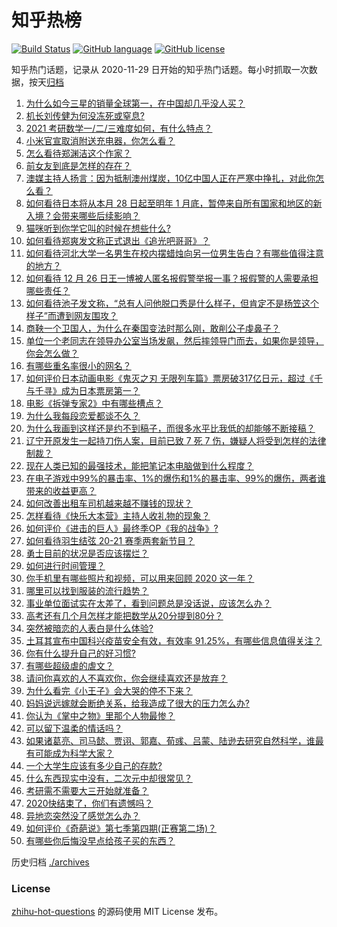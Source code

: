 # 知乎热榜
[![Build Status](https://github.com/ToWeLong/zhihu-hot-questions/workflows/CI/badge.svg)](https://github.com/ToWeLong/zhihu-hot-questions/actions)
[![GitHub language](https://img.shields.io/badge/language-golang-orange.svg)](https://golang.org/)
[![GitHub license](https://img.shields.io/github/license/ToWeLong/zhihu-hot-questions)](https://github.com/ToWeLong/zhihu-hot-questions/blob/main/LICENSE)

知乎热门话题，记录从 2020-11-29 日开始的知乎热门话题。每小时抓取一次数据，按天[归档](./archives)

<!-- BEGIN -->

1. [为什么如今三星的销量全球第一，在中国却几乎没人买？](https://www.zhihu.com/question/396834552)
1. [机长刘传健为何没冻死或窒息?](https://www.zhihu.com/question/434556032)
1. [2021 考研数学一/二/三难度如何，有什么特点？](https://www.zhihu.com/question/436685588)
1. [小米官宣取消附送充电器，你怎么看？](https://www.zhihu.com/question/436547020)
1. [怎么看待郑渊洁这个作家？](https://www.zhihu.com/question/336686884)
1. [前女友到底是怎样的存在？](https://www.zhihu.com/question/319637812)
1. [澳媒主持人扬言：因为抵制澳州煤炭，10亿中国人正在严寒中挣扎，对此你怎么看？](https://www.zhihu.com/question/436545914)
1. [如何看待日本将从本月 28 日起至明年 1 月底，暂停来自所有国家和地区的新入境？会带来哪些后续影响？](https://www.zhihu.com/question/436618445)
1. [猫咪听到你学它叫的时候在想些什么?](https://www.zhihu.com/question/431639302)
1. [如何看待郑爽发文称正式退出《追光吧哥哥》？](https://www.zhihu.com/question/436647961)
1. [如何看待河北大学一名男生在校内摆蜡烛向另一位男生告白？有哪些值得注意的地方？](https://www.zhihu.com/question/436619637)
1. [如何看待 12 月 26 日王一博被人匿名报假警举报一事？报假警的人需要承担哪些责任？](https://www.zhihu.com/question/436655299)
1. [如何看待池子发文称，“总有人问他脱口秀是什么样子，但肯定不是杨笠这个样子”而遭到网友围攻？](https://www.zhihu.com/question/436555197)
1. [商鞅一个卫国人，为什么在秦国变法时那么刚，敢削公子虔鼻子？](https://www.zhihu.com/question/371338733)
1. [单位一个老同志在领导办公室当场发飙，然后摔领导门而去，如果你是领导，你会怎么做？](https://www.zhihu.com/question/360202125)
1. [有哪些重名率很小的网名？](https://www.zhihu.com/question/371252088)
1. [如何评价日本动画电影《鬼灭之刃 无限列车篇》票房破317亿日元，超过《千与千寻》成为日本票房第一？](https://www.zhihu.com/question/436563612)
1. [电影《拆弹专家2》中有哪些槽点？](https://www.zhihu.com/question/436254910)
1. [为什么我每段恋爱都谈不久？](https://www.zhihu.com/question/430691027)
1. [为什么我画到这样还是约不到稿子，而很多水平比我低的却能够不断接稿？](https://www.zhihu.com/question/436328775)
1. [辽宁开原发生一起持刀伤人案，目前已致 7 死 7 伤，嫌疑人将受到怎样的法律制裁？](https://www.zhihu.com/question/436696938)
1. [现在人类已知的最强技术，能把笔记本电脑做到什么程度？](https://www.zhihu.com/question/436171724)
1. [在电子游戏中99%的暴击率、1%的爆伤和1%的暴击率、99%的爆伤，两者谁带来的收益更高？](https://www.zhihu.com/question/436314102)
1. [如何改善出租车司机越来越不赚钱的现状？](https://www.zhihu.com/question/432136728)
1. [怎样看待《快乐大本营》主持人收礼物的现象？](https://www.zhihu.com/question/436178826)
1. [如何评价《进击的巨人》最终季OP《我的战争》?](https://www.zhihu.com/question/433819989)
1. [如何看待羽生结弦 20-21 赛季两套新节目？](https://www.zhihu.com/question/436316409)
1. [勇士目前的状况是否应该摆烂？](https://www.zhihu.com/question/436525849)
1. [如何进行时间管理？](https://www.zhihu.com/question/19705539)
1. [你手机里有哪些照片和视频，可以用来回顾 2020 这一年？](https://www.zhihu.com/question/436673724)
1. [哪里可以找到服装的流行趋势？](https://www.zhihu.com/question/266915289)
1. [事业单位面试实在太差了，看到问题总是没话说，应该怎么办？](https://www.zhihu.com/question/321871780)
1. [高考还有几个月怎样才能把数学从20分提到80分？](https://www.zhihu.com/question/265965429)
1. [突然被暗恋的人表白是什么体验?](https://www.zhihu.com/question/435612966)
1. [土耳其宣布中国科兴疫苗安全有效，有效率 91.25%，有哪些信息值得关注？](https://www.zhihu.com/question/436528648)
1. [你有什么提升自己的好习惯?](https://www.zhihu.com/question/428574702)
1. [有哪些超级虐的虐文？](https://www.zhihu.com/question/433259195)
1. [请问你喜欢的人不喜欢你，你会继续喜欢还是放弃？](https://www.zhihu.com/question/434127854)
1. [为什么看完《小王子》会大哭的停不下来？](https://www.zhihu.com/question/38328132)
1. [妈妈说远嫁就会断绝关系，给我造成了很大的压力怎么办?](https://www.zhihu.com/question/430789524)
1. [你认为《掌中之物》里那个人物最惨？](https://www.zhihu.com/question/386850019)
1. [可以留下温柔的情话吗？](https://www.zhihu.com/question/422992975)
1. [如果诸葛亮、司马懿、贾诩、郭嘉、荀彧、吕蒙、陆逊去研究自然科学，谁最有可能成为科学大家？](https://www.zhihu.com/question/28186076)
1. [一个大学生应该有多少自己的存款?](https://www.zhihu.com/question/265878034)
1. [什么东西现实中没有，二次元中却很常见？](https://www.zhihu.com/question/436239126)
1. [考研需不需要大三开始就准备？](https://www.zhihu.com/question/280991666)
1. [2020快结束了，你们有遗憾吗？](https://www.zhihu.com/question/429004264)
1. [异地恋突然没了感觉怎么办？](https://www.zhihu.com/question/434123823)
1. [如何评价《奇葩说》第七季第四期(正赛第二场)？](https://www.zhihu.com/question/436382932)
1. [有哪些你后悔没早点给孩子买的东西？](https://www.zhihu.com/question/389543038)

<!-- END -->

历史归档 [./archives](./archives)


### License
[zhihu-hot-questions](https://github.com/towelong/zhihu-hot-questions) 的源码使用 MIT License 发布。
